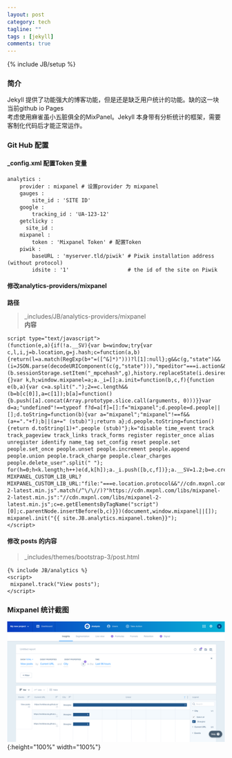 ```yaml
---
layout: post
category: tech
tagline: ""
tags : [jekyll]
comments: true
---
```

{% include JB/setup %}

### 简介
Jekyll 提供了功能强大的博客功能，但是还是缺乏用户统计的功能。缺的这一块当前github io Pages  
考虑使用麻雀虽小五脏俱全的MixPanel。Jekyll 本身带有分析统计的框架，需要客制化代码后才能正常运作。  
### Git Hub 配置
#### _config.xml 配置Token 变量
```
analytics :
    provider : mixpanel # 设置provider 为 mixpanel
    gauges : 
        site_id : 'SITE ID'
    google : 
        tracking_id : 'UA-123-12'
    getclicky : 
      site_id : 
    mixpanel : 
        token : 'Mixpanel Token' # 配置Token
    piwik : 
        baseURL : 'myserver.tld/piwik' # Piwik installation address (without protocol)
        idsite : '1'                   # the id of the site on Piwik

```


#### 修改analytics-providers/mixpanel
**路径**  
> _includes/JB/analytics-providers/mixpanel  
**内容**  
```
script type="text/javascript">
(function(e,a){if(!a.__SV){var b=window;try{var c,l,i,j=b.location,g=j.hash;c=function(a,b){return(l=a.match(RegExp(b+"=([^&]*)")))?l[1]:null};g&&c(g,"state")&&(i=JSON.parse(decodeURIComponent(c(g,"state"))),"mpeditor"===i.action&&(b.sessionStorage.setItem("_mpcehash",g),history.replaceState(i.desiredHash||"",e.title,j.pathname+j.search)))}catch(m){}var k,h;window.mixpanel=a;a._i=[];a.init=function(b,c,f){function e(b,a){var c=a.split(".");2==c.length&&(b=b[c[0]],a=c[1]);b[a]=function(){b.push([a].concat(Array.prototype.slice.call(arguments, 0)))}}var d=a;"undefined"!==typeof f?d=a[f]=[]:f="mixpanel";d.people=d.people||[];d.toString=function(b){var a="mixpanel";"mixpanel"!==f&&(a+="."+f);b||(a+=" (stub)");return a};d.people.toString=function(){return d.toString(1)+".people (stub)"};k="disable time_event track track_pageview track_links track_forms register register_once alias unregister identify name_tag set_config reset people.set people.set_once people.unset people.increment people.append people.union people.track_charge people.clear_charges people.delete_user".split(" "); for(h=0;h<k.length;h++)e(d,k[h]);a._i.push([b,c,f])};a.__SV=1.2;b=e.createElement("script");b.type="text/javascript";b.async=!0;b.src="undefined"!==typeof MIXPANEL_CUSTOM_LIB_URL?MIXPANEL_CUSTOM_LIB_URL:"file:"===e.location.protocol&&"//cdn.mxpnl.com/libs/mixpanel-2-latest.min.js".match(/^\/\//)?"https://cdn.mxpnl.com/libs/mixpanel-2-latest.min.js":"//cdn.mxpnl.com/libs/mixpanel-2-latest.min.js";c=e.getElementsByTagName("script")[0];c.parentNode.insertBefore(b,c)}})(document,window.mixpanel||[]); mixpanel.init("{{ site.JB.analytics.mixpanel.token}}");
</script>
```

#### 修改 posts 的内容
>  _includes/themes/bootstrap-3/post.html  
  
```
{% include JB/analytics %}
<script>
 mixpanel.track("View posts");
</script>
```

### Mixpanel 统计截图
![Mix Panel 统计](/resources/images/2018/4/sc-mixpanel-1.png){:height="100%" width="100%"}  